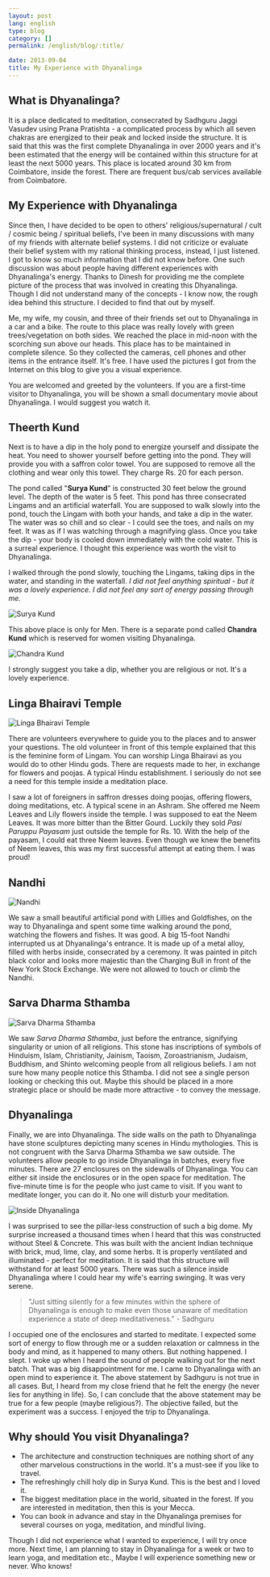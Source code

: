 ```yaml
---
layout: post
lang: english
type: blog
category: []
permalink: /english/blog/:title/

date: 2013-09-04
title: My Experience with Dhyanalinga
---
```


## What is Dhyanalinga?

It is a place dedicated to meditation, consecrated by Sadhguru Jaggi Vasudev using Prana Pratishta - a complicated process by which all seven chakras are energized to their peak and locked inside the structure. It is said that this was the first complete Dhyanalinga in over 2000 years and it's been estimated that the energy will be contained within this structure for at least the next 5000 years. This place is located around 30 km from Coimbatore, inside the forest. There are frequent bus/cab services available from Coimbatore.

## My Experience with Dhyanalinga

Since then, I have decided to be open to others' religious/supernatural / cult / cosmic being / spiritual beliefs, I've been in many discussions with many of my friends with alternate belief systems. I did not criticize or evaluate their belief system with my rational thinking process, instead, I just listened. I got to know so much information that I did not know before. One such discussion was about people having different experiences with Dhyanalinga's energy. Thanks to Dinesh for providing me the complete picture of the process that was involved in creating this Dhyanalinga. Though I did not understand many of the concepts - I know now, the rough idea behind this structure. I decided to find that out by myself.

Me, my wife, my cousin, and three of their friends set out to Dhyanalinga in a car and a bike. The route to this place was really lovely with green trees/vegetation on both sides. We reached the place in mid-noon with the scorching sun above our heads. This place has to be maintained in complete silence. So they collected the cameras, cell phones and other items in the entrance itself. It's free. I have used the pictures I got from the Internet on this blog to give you a visual experience.

You are welcomed and greeted by the volunteers. If you are a first-time visitor to Dhyanalinga, you will be shown a small documentary movie about Dhyanalinga. I would suggest you watch it.

## Theerth Kund

Next is to have a dip in the holy pond to energize yourself and dissipate the heat. You need to shower yourself before getting into the pond. They will provide you with a saffron color towel. You are supposed to remove all the clothing and wear only this towel. They charge Rs. 20 for each person.

The pond called "<b>Surya Kund</b>" is constructed 30 feet below the ground level. The depth of the water is 5 feet. This pond has three consecrated Lingams and an artificial waterfall. You are supposed to walk slowly into the pond, touch the Lingam with both your hands, and take a dip in the water. The water was so chill and so clear - I could see the toes, and nails on my feet. It was as if I was watching through a magnifying glass. Once you take the dip - your body is cooled down immediately with the cold water. This is a surreal experience. I thought this experience was worth the visit to Dhyanalinga.

I walked through the pond slowly, touching the Lingams, taking dips in the water, and standing in the waterfall. *I did not feel anything spiritual - but it was a lovely experience. I did not feel any sort of energy passing through me.*

![Surya Kund]({{site[page.lang][page.type].downloads}}/dhyanalinga-suryakund.jpg)

This above place is only for Men. There is a separate pond called <b>Chandra Kund</b> which is reserved for women visiting Dhyanalinga.

![Chandra Kund]({{site[page.lang][page.type].downloads}}/dhyanalinga-chandrakund.jpg)

I strongly suggest you take a dip, whether you are religious or not. It's a lovely experience.

## Linga Bhairavi Temple

![Linga Bhairavi Temple]({{site[page.lang][page.type].downloads}}/dhyanalinga-linga-bhairavi-temple.jpg)

There are volunteers everywhere to guide you to the places and to answer your questions. The old volunteer in front of this temple explained that this is the feminine form of Lingam. You can worship Linga Bhairavi as you would do to other Hindu gods. There are requests made to her, in exchange for flowers and poojas. A typical Hindu establishment. I seriously do not see a need for this temple inside a meditation place.

I saw a lot of foreigners in saffron dresses doing poojas, offering flowers, doing meditations, etc. A typical scene in an Ashram. She offered me Neem Leaves and Lily flowers inside the temple. I was supposed to eat the Neem Leaves. It was more bitter than the Bitter Gourd. Luckily they sold *Pasi Paruppu Payasam* just outside the temple for Rs. 10. With the help of the payasam, I could eat three Neem leaves. Even though we knew the benefits of Neem leaves, this was my first successful attempt at eating them. I was proud!

## Nandhi

![Nandhi]({{site[page.lang][page.type].downloads}}/dhyanalinga-nandi.jpg)

We saw a small beautiful artificial pond with Lillies and Goldfishes, on the way to Dhyanalinga and spent some time walking around the pond, watching the flowers and fishes. It was good. A big 15-foot Nandhi interrupted us at Dhyanalinga's entrance. It is made up of a metal alloy, filled with herbs inside, consecrated by a ceremony. It was painted in pitch black color and looks more majestic than the Charging Bull in front of the New York Stock Exchange. We were not allowed to touch or climb the Nandhi.

## Sarva Dharma Sthamba

![Sarva Dharma Sthamba]({{site[page.lang][page.type].downloads}}/dhyanalinga-sarva-dharma-sthamba.jpg)

We saw *Sarva Dharma Sthamba*, just before the entrance, signifying singularity or union of all religions. This stone has inscriptions of symbols of Hinduism, Islam, Christianity, Jainism, Taoism, Zoroastrianism, Judaism, Buddhism, and Shinto welcoming people from all religious beliefs. I am not sure how many people notice this Sthamba. I did not see a single person looking or checking this out. Maybe this should be placed in a more strategic place or should be made more attractive - to convey the message.

## Dhyanalinga

Finally, we are into Dhyanalinga. The side walls on the path to Dhyanalinga have stone sculptures depicting many scenes in Hindu mythologies. This is not congruent with the Sarva Dharma Sthamba we saw outside. The volunteers allow people to go inside Dhyanalinga in batches, every five minutes. There are 27 enclosures on the sidewalls of Dhyanalinga. You can either sit inside the enclosures or in the open space for meditation. The five-minute time is for the people who just came to visit. If you want to meditate longer, you can do it. No one will disturb your meditation.

![Inside Dhyanalinga]({{site[page.lang][page.type].downloads}}/inside-dhyanalinga.jpg)

I was surprised to see the pillar-less construction of such a big dome. My surprise increased a thousand times when I heard that this was constructed without Steel & Concrete. This was built with the ancient Indian technique with brick, mud, lime, clay, and some herbs. It is properly ventilated and illuminated - perfect for meditation. It is said that this structure will withstand for at least 5000 years. There was such a silence inside Dhyanalinga where I could hear my wife's earring swinging. It was very serene.

> "Just sitting silently for a few minutes within the sphere of Dhyanalinga is enough to make even those unaware of meditation experience a state of deep meditativeness." - Sadhguru

I occupied one of the enclosures and started to meditate. I expected some sort of energy to flow through me or a sudden relaxation or calmness in the body and mind, as it happened to many others. But nothing happened. I slept. I woke up when I heard the sound of people walking out for the next batch. That was a big disappointment for me. I came to Dhyanalinga with an open mind to experience it. The above statement by Sadhguru is not true in all cases. But, I heard from my close friend that he felt the energy (he never lies for anything in life). So, I can conclude that the above statement may be true for a few people (maybe religious?). The objective failed, but the experiment was a success. I enjoyed the trip to Dhyanalinga.

## Why should You visit Dhyanalinga?

* The architecture and construction techniques are nothing short of any other marvelous constructions in the world. It's a must-see if you like to travel.
* The refreshingly chill holy dip in Surya Kund. This is the best and I loved it.
* The biggest meditation place in the world, situated in the forest. If you are interested in meditation, then this is your Mecca.
* You can book in advance and stay in the Dhyanalinga premises for several courses on yoga, meditation, and mindful living.

Though I did not experience what I wanted to experience, I will try once more. Next time, I am planning to stay in Dhyanalinga for a week or two to learn yoga, and meditation etc., Maybe I will experience something new or never. Who knows!
